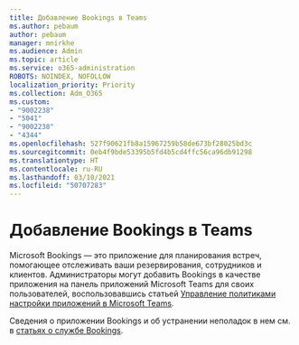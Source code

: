 ```yaml
---
title: Добавление Bookings в Teams
ms.author: pebaum
author: pebaum
manager: mnirkhe
ms.audience: Admin
ms.topic: article
ms.service: o365-administration
ROBOTS: NOINDEX, NOFOLLOW
localization_priority: Priority
ms.collection: Adm_O365
ms.custom:
- "9002238"
- "5041"
- "9002238"
- "4344"
ms.openlocfilehash: 527f90621fb8a15967259b58de673bf28025bd3c
ms.sourcegitcommit: 0eb4f9bde53395b5fd4b5cd4ffc56ca96db91298
ms.translationtype: HT
ms.contentlocale: ru-RU
ms.lasthandoff: 03/10/2021
ms.locfileid: "50707283"
---
```

# <a name="adding-bookings-to-teams"></a>Добавление Bookings в Teams

Microsoft Bookings — это приложение для планирования встреч, помогающее отслеживать ваши резервирования, сотрудников и клиентов. Администраторы могут добавить Bookings в качестве приложения на панель приложений Microsoft Teams для своих пользователей, воспользовавшись статьей [Управление политиками настройки приложений в Microsoft Teams](https://docs.microsoft.com/microsoftteams/teams-app-setup-policies).

Сведения о приложении Bookings и об устранении неполадок в нем см. в [статьях о службе Bookings](https://docs.microsoft.com/microsoft-365/bookings/bookings-faq).
